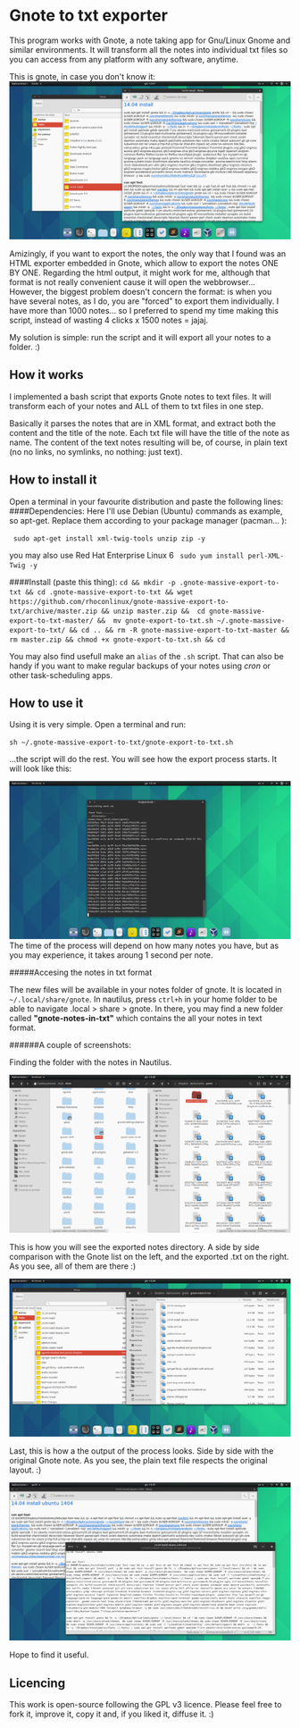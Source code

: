 Gnote to txt exporter
===========================

This program works with Gnote, a note taking app for Gnu/Linux Gnome and similar environments. It will transform all the notes into individual txt files so you can access from any platform with any software, anytime.  

This is gnote, in case you don't know it:
![image](https://raw.githubusercontent.com/rhoconlinux/rhoconlinux.github.io/master/third-party-assets/cap1.png)

Amizingly, if you want to export the notes, the only way that I found was an HTML exporter embedded in Gnote, which allow to export the notes ONE BY ONE. Regarding the html output, it might work for me, although that format is not really convenient cause it will open the webbrowser... However, the biggest problem doesn't concern the format: is when you have several notes, as I do, you are "forced" to export them individually. I have more than 1000 notes... so I preferred to spend my time making this script, instead of wasting 4 clicks x 1500 notes = jajaj.

My solution is simple: run the script and it will export all your notes to a folder. :)


## How it works
I implemented a bash script that exports Gnote notes to text files. It will transform each of your notes and ALL of them to txt files in one step.

Basically it parses the notes that are in XML format, and extract both the content and the title of the note. Each txt file will have the title of the note as name. The content of the text notes resulting will be, of course, in plain text (no no links, no symlinks, no nothing: just text).

## How to install it
Open a terminal in your favourite distribution and paste the following lines:
####Dependencies:
Here I'll use Debian (Ubuntu) commands as example, so apt-get. Replace them according to your package manager (pacman... ):

` sudo apt-get install xml-twig-tools unzip zip -y`

you may also use Red Hat Enterprise Linux 6
` sudo yum install perl-XML-Twig -y`


####Install (paste this thing):
`cd && mkdir -p .gnote-massive-export-to-txt && cd .gnote-massive-export-to-txt && wget https://github.com/rhoconlinux/gnote-massive-export-to-txt/archive/master.zip && unzip master.zip &&  cd gnote-massive-export-to-txt-master/ &&  mv gnote-export-to-txt.sh ~/.gnote-massive-export-to-txt/ && cd .. && rm -R gnote-massive-export-to-txt-master && rm master.zip && chmod +x gnote-export-to-txt.sh && cd
`

You may also find usefull make an `alias` of the `.sh` script. That can also be handy if you want to make regular backups of your notes using *cron* or other task-scheduling apps.

## How to use it
Using it is very simple. Open a terminal and run:

`sh ~/.gnote-massive-export-to-txt/gnote-export-to-txt.sh`

...the script will do the rest. You will see how the export process starts. It will look like this:

![image](https://raw.githubusercontent.com/rhoconlinux/rhoconlinux.github.io/master/third-party-assets/cap3.png)
The time of the process will depend on how many notes you have, but as you may experience, it takes aroung 1 second per note.

#####Accesing the notes in txt format

The new files will be available in your notes folder of gnote. It is located in `~/.local/share/gnote`. In nautilus, press `ctrl+h` in your home folder to be able to navigate .local > share > gnote. In there, you may find a new folder called **"gnote-notes-in-txt"** which contains the all your notes in text format.

######A couple of screenshots:

Finding the folder with the notes in Nautilus.

![image](https://raw.githubusercontent.com/rhoconlinux/rhoconlinux.github.io/master/third-party-assets/cap4.png)

This is how you will see the exported notes directory. A side by side comparison with the Gnote list on the left, and the exported .txt on the right. As you see, all of them are there :)

![image](https://raw.githubusercontent.com/rhoconlinux/rhoconlinux.github.io/master/third-party-assets/cap5.png)

Last, this is how a the output of the process looks. Side by side with the original Gnote note. As you see, the plain text file respects the original layout. :)

![image](https://raw.githubusercontent.com/rhoconlinux/rhoconlinux.github.io/master/third-party-assets/cap6.png)

Hope to find it useful.


## Licencing

This work is open-source following the GPL v3 licence. Please feel free to fork it, improve it, copy it and, if you liked it, diffuse it. :)
